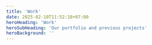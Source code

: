 ```yaml
---
title: 'Work'
date: 2025-02-10T11:52:18+07:00
heroHeading: 'Work'
heroSubHeading: 'Our portfolio and previous projects'
heroBackground: ''
---
```

